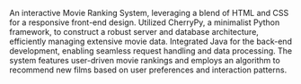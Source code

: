An interactive Movie Ranking System, leveraging a blend of HTML and CSS for a responsive front-end design. Utilized CherryPy, a minimalist Python framework, to construct a robust server and database architecture, efficiently managing extensive movie data. Integrated Java for the back-end development, enabling seamless request handling and data processing. The system features user-driven movie rankings and employs an algorithm to recommend new films based on user preferences and interaction patterns. 
